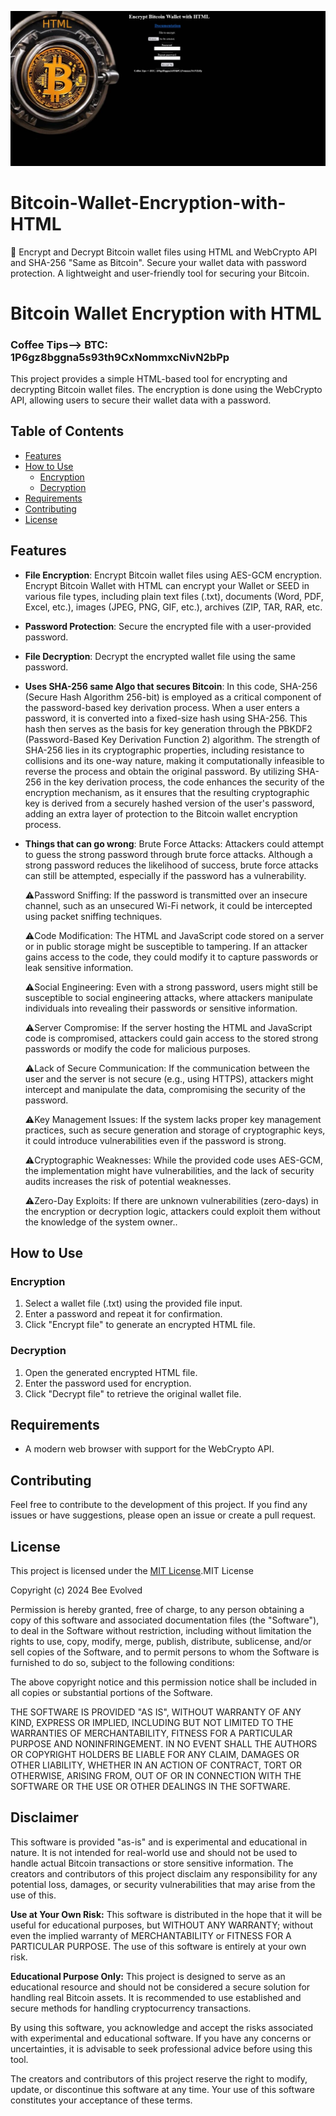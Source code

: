 
<p align="center">
  <img src="https://github.com/BeeEvolved/Bitcoin-Wallet-Encryption-with-HTML/blob/main/encrypt.jpg" alt="Project Logo">
</p>


# Bitcoin-Wallet-Encryption-with-HTML
🔐 Encrypt and Decrypt Bitcoin wallet files using HTML and WebCrypto API and SHA-256 "Same as Bitcoin". Secure your wallet data with password protection. A lightweight and user-friendly tool for securing your Bitcoin. 
# Bitcoin Wallet Encryption with HTML



### Coffee Tips--> BTC: 1P6gz8bggna5s93th9CxNommxcNivN2bPp 


This project provides a simple HTML-based tool for encrypting and decrypting Bitcoin wallet files. The encryption is done using the WebCrypto API, allowing users to secure their wallet data with a password.

## Table of Contents
- [Features](#features)
- [How to Use](#how-to-use)
  - [Encryption](#encryption)
  - [Decryption](#decryption)
- [Requirements](#requirements)
- [Contributing](#contributing)
- [License](#license)

## Features

- **File Encryption**: Encrypt Bitcoin wallet files using AES-GCM encryption. Encrypt Bitcoin Wallet with HTML can encrypt your Wallet or SEED in various file types, including plain text files (.txt), documents (Word, PDF, Excel, etc.), images (JPEG, PNG, GIF, etc.), archives (ZIP, TAR, RAR, etc.
- **Password Protection**: Secure the encrypted file with a user-provided password.
- **File Decryption**: Decrypt the encrypted wallet file using the same password.
- **Uses SHA-256 same Algo that secures Bitcoin**: In this code, SHA-256 (Secure Hash Algorithm 256-bit) is employed as a critical component of the password-based key derivation process. When a user enters a password, it is converted into a fixed-size hash using SHA-256. This hash then serves as the basis for key generation through the PBKDF2 (Password-Based Key Derivation Function 2) algorithm. The strength of SHA-256 lies in its cryptographic properties, including resistance to collisions and its one-way nature, making it computationally infeasible to reverse the process and obtain the original password. By utilizing SHA-256 in the key derivation process, the code enhances the security of the encryption mechanism, as it ensures that the resulting cryptographic key is derived from a securely hashed version of the user's password, adding an extra layer of protection to the Bitcoin wallet encryption process.
- **Things that can go wrong**:     Brute Force Attacks: Attackers could attempt to guess the strong password through brute force attacks. Although a strong password reduces the likelihood of success, brute force attacks can still be attempted, especially if the password has a vulnerability.

    ⚠️Password Sniffing: If the password is transmitted over an insecure channel, such as an unsecured Wi-Fi network, it could be intercepted using packet sniffing techniques.

    ⚠️Code Modification: The HTML and JavaScript code stored on a server or in public storage might be susceptible to tampering. If an attacker gains access to the code, they could modify it to capture passwords or leak sensitive information.

    ⚠️Social Engineering: Even with a strong password, users might still be susceptible to social engineering attacks, where attackers manipulate individuals into revealing their passwords or sensitive information.

    ⚠️Server Compromise: If the server hosting the HTML and JavaScript code is compromised, attackers could gain access to the stored strong passwords or modify the code for malicious purposes.

    ⚠️Lack of Secure Communication: If the communication between the user and the server is not secure (e.g., using HTTPS), attackers might intercept and manipulate the data, compromising the security of the password.

    ⚠️Key Management Issues: If the system lacks proper key management practices, such as secure generation and storage of cryptographic keys, it could introduce vulnerabilities even if the password is strong.

    ⚠️Cryptographic Weaknesses: While the provided code uses AES-GCM, the implementation might have vulnerabilities, and the lack of security audits increases the risk of potential weaknesses.

    ⚠️Zero-Day Exploits: If there are unknown vulnerabilities (zero-days) in the encryption or decryption logic, attackers could exploit them without the knowledge of the system owner..

## How to Use

### Encryption

1. Select a wallet file (.txt) using the provided file input.
2. Enter a password and repeat it for confirmation.
3. Click "Encrypt file" to generate an encrypted HTML file.

### Decryption

1. Open the generated encrypted HTML file.
2. Enter the password used for encryption.
3. Click "Decrypt file" to retrieve the original wallet file.

## Requirements

- A modern web browser with support for the WebCrypto API.

## Contributing

Feel free to contribute to the development of this project. If you find any issues or have suggestions, please open an issue or create a pull request.

## License

This project is licensed under the [MIT License](LICENSE).MIT License

Copyright (c) 2024 Bee Evolved

Permission is hereby granted, free of charge, to any person obtaining a copy
of this software and associated documentation files (the "Software"), to deal
in the Software without restriction, including without limitation the rights
to use, copy, modify, merge, publish, distribute, sublicense, and/or sell
copies of the Software, and to permit persons to whom the Software is
furnished to do so, subject to the following conditions:

The above copyright notice and this permission notice shall be included in all
copies or substantial portions of the Software.

THE SOFTWARE IS PROVIDED "AS IS", WITHOUT WARRANTY OF ANY KIND, EXPRESS OR
IMPLIED, INCLUDING BUT NOT LIMITED TO THE WARRANTIES OF MERCHANTABILITY,
FITNESS FOR A PARTICULAR PURPOSE AND NONINFRINGEMENT. IN NO EVENT SHALL THE
AUTHORS OR COPYRIGHT HOLDERS BE LIABLE FOR ANY CLAIM, DAMAGES OR OTHER
LIABILITY, WHETHER IN AN ACTION OF CONTRACT, TORT OR OTHERWISE, ARISING FROM,
OUT OF OR IN CONNECTION WITH THE SOFTWARE OR THE USE OR OTHER DEALINGS IN THE
SOFTWARE.

## Disclaimer

This software is provided "as-is" and is experimental and educational in nature. It is not intended for real-world use and should not be used to handle actual Bitcoin transactions or store sensitive information. The creators and contributors of this project disclaim any responsibility for any potential loss, damages, or security vulnerabilities that may arise from the use of this.

**Use at Your Own Risk:**
This software is distributed in the hope that it will be useful for educational purposes, but WITHOUT ANY WARRANTY; without even the implied warranty of MERCHANTABILITY or FITNESS FOR A PARTICULAR PURPOSE. The use of this software is entirely at your own risk.

**Educational Purpose Only:**
This project is designed to serve as an educational resource and should not be considered a secure solution for handling real Bitcoin assets. It is recommended to use established and secure methods for handling cryptocurrency transactions.

By using this software, you acknowledge and accept the risks associated with experimental and educational software. If you have any concerns or uncertainties, it is advisable to seek professional advice before using this tool.

The creators and contributors of this project reserve the right to modify, update, or discontinue this software at any time. Your use of this software constitutes your acceptance of these terms.

